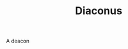 ---
title: Diaconus
letter: D
permalink: "/definitions/bld-diaconus.html"
body: A deacon
published_at: '2018-07-07'
source: Black's Law Dictionary 2nd Ed (1910)
layout: post
---